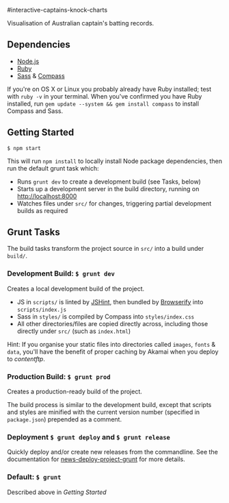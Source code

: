#interactive-captains-knock-charts

Visualisation of Australian captain's batting records.

## Dependencies

* [Node.js](http://nodejs.org/download/)
* [Ruby](http://www.ruby-lang.org/en/downloads/)
* [Sass](http://sass-lang.com/tutorial.html) & [Compass](http://compass-style.org/install/)

If you're on OS X or Linux you probably already have Ruby installed; test with `ruby -v` in your terminal. When you've confirmed you have Ruby installed, run `gem update --system && gem install compass` to install Compass and Sass.

## Getting Started

```
$ npm start
```

This will run `npm install` to locally install Node package dependencies, then run the default grunt task which:

* Runs `grunt dev` to create a development build (see Tasks, below)
* Starts up a development server in the build directory, running on [http://localhost:8000](http://localhost:8000)
* Watches files under `src/` for changes, triggering partial development builds as required

## Grunt Tasks

The build tasks transform the project source in `src/` into a build under `build/`.

### Development Build: `$ grunt dev`

Creates a local development build of the project.

* JS in `scripts/` is linted by [JSHint](http://jshint.com/), then bundled by [Browserify](http://browserify.org/) into `scripts/index.js`
* Sass in `styles/`  is compiled by Compass into `styles/index.css`
* All other directories/files are copied directly across, including those directly under `src/` (such as `index.html`)

Hint: If you organise your static files into directories called `images`, `fonts` & `data`, you'll have the benefit of proper caching by Akamai when you deploy to *contentftp*.

### Production Build: `$ grunt prod`

Creates a production-ready build of the project.

The build process is similar to the development build, except that scripts and styles are minified with the current version number (specified in `package.json`) prepended as a comment.

### Deployment `$ grunt deploy` and `$ grunt release`

Quickly deploy and/or create new releases from the commandline. See the documentation for 
[news-deploy-project-grunt](https://bitbucket.org/abcdevelop/news-deploy-project-grunt/) for
more details.

### Default: `$ grunt`

Described above in *Getting Started*
